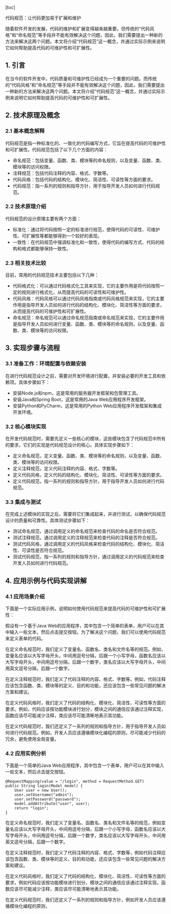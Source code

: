 
[toc]                    
                
                
代码规范：让代码更加易于扩展和维护

随着软件开发的发展，代码的维护和扩展变得越来越重要。但传统的“代码风格”和“命名规范”等手段并不能有效解决这个问题，因此，我们需要提出一种新的方法来解决这两个问题。本文将介绍“代码规范”这一概念，并通过实际示例来说明它如何帮助提高代码的可维护性和可扩展性。

## 1. 引言

在当今的软件开发中，代码质量和可维护性已经成为一个重要的问题。而传统的“代码风格”和“命名规范”等手段并不能有效解决这个问题，因此，我们需要提出一种新的方法来解决这两个问题。本文将介绍“代码规范”这一概念，并通过实际示例来说明它如何帮助提高代码的可维护性和可扩展性。

## 2. 技术原理及概念

### 2.1 基本概念解释

代码规范是指一种标准化的、一致化的代码编写方式，它旨在提高代码的可维护性和可扩展性。代码规范包括了以下几个方面的内容：

- 命名规范：包括变量、函数、类、模块等的命名规则，以及变量、函数、类、模块等的访问权限。
- 注释规范：包括代码注释的内容、格式、字数等。
- 代码风格：包括代码的结构化、模块化、简洁性、可读性等方面的要求。
- 代码规范：指一系列的规则和指导方针，用于指导开发人员如何进行代码规范。

### 2.2 技术原理介绍

代码规范的设计原理主要有两个方面：

- 标准化：通过将代码按照一定的标准进行规范，使得代码的可读性、可维护性、可扩展性等都能够得到一个较好的表现。
- 一致性：在代码规范中强调标准化和一致性，使得代码的编写方式、代码的结构和格式都能够保持一致性。

### 2.3 相关技术比较

目前，常用的代码规范技术主要包括以下几种：

- 代码格式化：可以通过代码格式化工具来实现，它的主要作用是将代码按照一定的规则进行格式化，从而提高代码的可读性和可维护性。
- 代码风格：代码风格可以通过代码风格指南或代码风格规范来实现，它的主要作用是指导开发人员如何进行代码的结构化、模块化、简洁性等方面的要求，从而提高代码的可维护性和可扩展性。
- 命名规范：命名规范可以通过命名规范指南或命名规范来实现，它的主要作用是指导开发人员如何进行变量、函数、类、模块等的命名规则，以及变量、函数、类、模块等的访问权限。

## 3. 实现步骤与流程

### 3.1 准备工作：环境配置与依赖安装

在进行代码规范设计之前，需要对开发环境进行配置，并安装必要的开发工具和依赖项。具体步骤如下：

- 安装Node.js和npm，这是常用的服务器开发框架和包管理工具。
- 安装Java和Spring Boot，这是常用的Java Web应用程序开发框架。
- 安装Python和PyCharm，这是常用的Python Web应用程序开发框架和集成开发环境。

### 3.2 核心模块实现

在开发代码规范时，需要先定义一些核心的模块，这些模块包含了代码规范中所有的要求，它们的实现是代码规范设计的核心。具体实现步骤如下：

- 定义命名规范，定义变量、函数、类、模块等的命名规则，以及变量、函数、类、模块等的访问权限。
- 定义注释规范，定义代码注释的内容、格式、字数等。
- 定义代码风格，定义代码的结构化、模块化、简洁性、可读性等方面的要求。
- 定义代码规范，指一系列的规则和指导方针，用于指导开发人员如何进行代码规范。

### 3.3 集成与测试

在完成上述模块的实现之后，需要将它们集成起来，并进行测试，以确保代码规范设计的质量和可靠性。具体测试步骤如下：

- 测试命名规范，通过调用定义的命名规范来检查代码的命名是否符合规范。
- 测试注释规范，通过调用定义的注释规范来检查代码的注释是否符合规范。
- 测试代码风格，通过调用定义的代码风格来检查代码的结构化、模块化、简洁性、可读性是否符合规范。
- 测试代码规范，指一系列的规则和指导方针，通过调用定义的代码规范来检查开发人员如何进行代码规范。

## 4. 应用示例与代码实现讲解

### 4.1 应用场景介绍

下面是一个实际应用示例，说明如何使用代码规范来提高代码的可维护性和可扩展性：

假设有一个基于Java Web的应用程序，其中包含一个简单的表单，用户可以在其中输入一些文本，然后点击提交按钮。为了解决这个问题，我们可以使用代码规范来定义表单的代码。

在定义命名规范时，我们定义了变量名、函数名、类名和文件名等的规范。例如，变量名应该以大写字母开头，中间用逗号分隔，后跟一个小写字母，函数名应该以大写字母开头，中间用逗号分隔，后跟一个数字，类名应该以大写字母开头，中间用英文逗号分隔，后跟一个数字。

在定义注释规范时，我们定义了代码注释的内容、格式、字数等。例如，代码注释应该包含函数、类、模块等的定义、目的和功能，还应该包含一些常见问题的解决方案和建议。

在定义代码风格时，我们定义了代码的结构化、模块化、简洁性、可读性等方面的要求。例如，代码应该按功能模块进行划分，模块之间的通信应该通过注释实现，函数应该尽可能减少注释，类应该尽可能清晰地表示其功能。

在定义代码规范时，我们还定义了一系列的规则和指导方针，用于指导开发人员如何进行代码规范。例如，开发人员应该遵循模块化编程的原则，尽可能减少代码的冗余，避免使用全局变量。

### 4.2 应用实例分析

下面是一个简单的Java Web应用程序，其中包含一个表单，用户可以在其中输入一些文本，然后点击提交按钮。

```
@RequestMapping(value = "/login", method = RequestMethod.GET)
public String login(Model model) {
    User user = new User();
    user.setUsername("admin");
    user.setPassword("password");
    model.addAttribute("user", user);
    return "login";
}
```

在定义命名规范时，我们定义了变量名、函数名、类名和文件名等的规范，例如变量名应该以大写字母开头，中间用逗号分隔，后跟一个小写字母，函数名应该以大写字母开头，中间用逗号分隔，后跟一个数字，类名应该以大写字母开头，中间用英文逗号分隔，后跟一个数字。

在定义注释规范时，我们定义了代码注释的内容、格式、字数等，例如代码注释应该包含函数、类、模块等的定义、目的和功能，还应该包含一些常见问题的解决方案和建议。

在定义代码风格时，我们定义了代码的结构化、模块化、简洁性、可读性等方面的要求，例如代码应该按功能模块进行划分，模块之间的通信应该通过注释实现，函数应该尽可能减少注释，类应该尽可能清晰地表示其功能。

在定义代码规范时，我们还定义了一系列的规则和指导方针，例如开发人员应该遵循模块化编程的原则，

